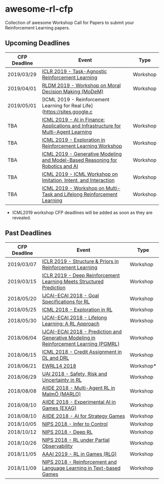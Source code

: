 # awesome-rl-cfp
Collection of awesome Workshop Call for Papers to submit your Reinforcement Learning papers.


## Upcoming Deadlines

| CFP Deadline | Event                                                        | Type     |
| ------------ | ------------------------------------------------------------ | -------- |
| 2019/03/29   | [ICLR 2019 - Task-Agnostic Reinforcement Learning](https://iclr.cc/Conferences/2019/Schedule?showEvent=636)     | Workshop |
| 2019/04/01   | [RLDM 2019 -  Workshop on Moral Decision Making (MoDeM)](https://sites.google.com/view/rldm-moral-workshop) | Workshop |
| 2019/05/01   | [ICML 2019 - Reinforcement Learning for Real Life](https://sites.google.c
| TBA          | [ICML 2019 - AI in Finance: Applications and Infrastructure for Multi-Agent Learning](https://icml.cc/Conferences/2019/Schedule?showEvent=3506) | Workshop |
| TBA          | [ICML 2019 - Exploration in Reinforcement Learning Workshop](https://icml.cc/Conferences/2019/Schedule?showEvent=3509) | Workshop |
| TBA          | [ICML 2019 - Generative Modeling and Model-Based Reasoning for Robotics and AI](https://icml.cc/Conferences/2019/Schedule?showEvent=3510) | Workshop |
| TBA          | [ICML 2019 - ICML Workshop on Imitation, Intent, and Interaction](https://icml.cc/Conferences/2019/Schedule?showEvent=3523) | Workshop |m/view/RL4RealLife) | Workshop |
| TBA          | [ICML 2019 - Workshop on Multi-Task and Lifelong Reinforcement Learning](https://icml.cc/Conferences/2019/Schedule?showEvent=3528) | Workshop |

* ICML2019 workshop CFP deadlines will be added as soon as they are revealed.

## Past Deadlines

| CFP Deadline | Event                                                        | Type      |
| ------------ | ------------------------------------------------------------ | --------- |
| 2019/03/07   | [ICLR 2019 - Structure & Priors in Reinforcement Learning](http://spirl.info/2019/about/) | Workshop |
| 2019/03/15   | [ICLR 2019 - Deep Reinforcement Learning Meets Structured Prediction](https://iclr.cc/Conferences/2019/Schedule?showEvent=630) | Workshop |
| 2018/05/20   | [IJCAI-ECAI 2018 - Goal Specifications for RL](https://sites.google.com/view/goalsrl) | Workshop  |
| 2018/05/25   | [ICML 2018 - Exploration in RL](https://sites.google.com/view/erl-2018/) | Workshop  |
| 2018/05/30   | [IJCAI-ECAI 2018 - Lifelong Learning: A RL Approach](https://sites.google.com/view/llarla2018/home?authuser=0) | Workshop  |
| 2018/06/04   | [IJCAI-ECAI 2018 - Prediction and Generative Modeling in Reinforcement Learning (PGMRL)](http://reinforcement-learning.ml/pgmrl2018.html) | Workshop  |
| 2018/06/15   | [ICML 2018 - Credit Assignment in DL and DRL](https://sites.google.com/view/creditassignmentindlanddrl/home) | Workshop  |
| 2018/06/21   | [EWRL14 2018](https://ewrl.wordpress.com/ewrl14-2018/)       | Workshop* |
| 2018/06/29   | [UAI 2018 - Safety, Risk and Uncertainty in RL](https://sites.google.com/view/rl-uai2018/home?authuser=0) | Workshop  |
| 2018/08/08   | [AIIDE 2018 - Multi-Agent RL in MalmÖ (MARLO)](https://marlo-ai.github.io/) | Workshop  |
| 2018/08/10   | [AIIDE 2018 - Experimental AI in Games (EXAG)](http://www.exag.org/) | Workshop  |
| 2018/08/10   | [AIIDE 2018 - AI for Strategy Games](https://skatgame.net/mburo/aiide18ws/) | Workshop  |
| 2018/10/05   | [NIPS 2018 - Infer to Control](https://sites.google.com/view/infer2control-nips2018) | Workshop |
| 2018/10/12   | [NIPS 2018 - Deep RL](https://sites.google.com/view/deep-rl-workshop-nips-2018/home) | Workshop |
| 2018/10/26   | [NIPS 2018 - RL under Partial Observability](https://sites.google.com/site/rlponips2018/home?authuser=0) | Workshop |
| 2018/11/05   | [AAAI 2019 - RL in Games (RLG)](http://aaai-rlg.mlanctot.info/cfp.html) | Workshop |
| 2018/11/09   | [NIPS 2018 - Reinforcement and Language Learning in Text-based Games](https://www.wordplay2018.com/) | Workshop |

